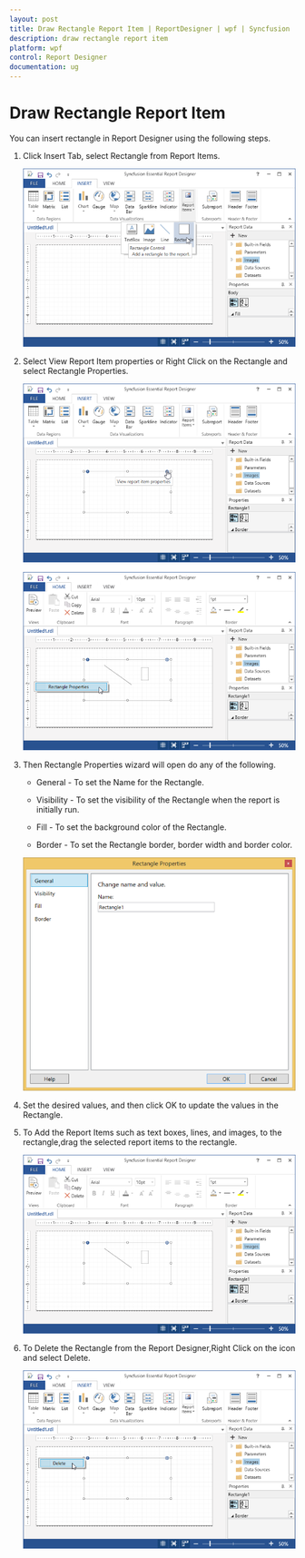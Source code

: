 ```yaml
---
layout: post
title: Draw Rectangle Report Item | ReportDesigner | wpf | Syncfusion
description: draw rectangle report item
platform: wpf
control: Report Designer
documentation: ug
---
```


# Draw Rectangle Report Item

You can insert rectangle in Report Designer using the following steps.

1. Click Insert Tab, select Rectangle from Report Items.

   ![](Draw-Rectangle-Report-Item_images/Draw-Rectangle-Report-Item_img1.png)
   
2. Select View Report Item properties or Right Click on the Rectangle and select Rectangle Properties.

   ![](Draw-Rectangle-Report-Item_images/Draw-Rectangle-Report-Item_img2.png)
   
   ![](Draw-Rectangle-Report-Item_images/Draw-Rectangle-Report-Item_img3.png)

3. Then Rectangle Properties wizard will open do any of the following.

   * General - To set the Name for the Rectangle.

   * Visibility - To set the visibility of the Rectangle when the report is initially run. 

   * Fill - To set the background color of the Rectangle.   
   
   * Border - To set the Rectangle border, border width and border color.
   
   ![](Draw-Rectangle-Report-Item_images/Draw-Rectangle-Report-Item_img4.png)
   
3. Set the desired values, and then click OK to update the values in the Rectangle.

4. To Add the Report Items such as text boxes, lines, and images, to the rectangle,drag the selected report items to the rectangle.

   ![](Draw-Rectangle-Report-Item_images/Draw-Rectangle-Report-Item_img5.png)

5. To Delete the Rectangle from the Report Designer,Right Click on the icon and select Delete.

   ![](Draw-Rectangle-Report-Item_images/Draw-Rectangle-Report-Item_img6.png)